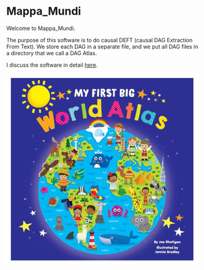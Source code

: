 # Mappa_Mundi

Welcome to Mappa_Mundi.

The purpose of this software is to do causal DEFT 
(causal DAG Extraction From Text).
We store each DAG in a separate file, and we put
all DAG files in a directory
that we call
a DAG Atlas.

I discuss the software in detail [here](https://github.com/rrtucci/mappa_mundi/blob/master/white_paper/mappa_mundi.pdf).

![My First Big Atlas](pics/my_first_big_atlas.jpeg)


